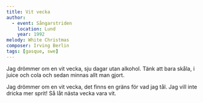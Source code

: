 ```yaml
---
title: Vit vecka
author:
  - event: Sångarstriden
    location: Lund
    year: 1992
melody: White Christmas
composer: Irving Berlin
tags: [gasque, swe]
---
```


Jag drömmer om en vit vecka,
sju dagar utan alkohol.
Tänk att bara skåla,
i juice och cola
och sedan minnas allt man gjort.

Jag drömmer om en vit vecka,
det finns en gräns för vad jag tål.
Jag vill inte dricka
mer sprit!
Så låt nästa vecka vara vit.
